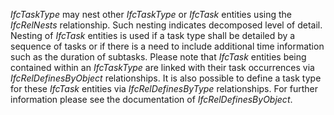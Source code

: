 _IfcTaskType_ may nest other _IfcTaskType_ or _IfcTask_ entities using the _IfcRelNests_ relationship. Such nesting indicates decomposed level of detail. Nesting of _IfcTask_ entities is used if a task type shall be detailed by a sequence of tasks or if there is a need to include additional time information such as the duration of subtasks. Please note that _IfcTask_ entities being contained within an _IfcTaskType_ are linked with their task occurrences via _IfcRelDefinesByObject_ relationships. It is also possible to define a task type for these _IfcTask_ entities via _IfcRelDefinesByType_ relationships. For further information please see the documentation of _IfcRelDefinesByObject_.